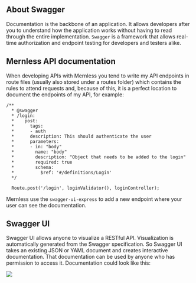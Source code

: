 ## About Swagger

Documentation is the backbone of an application. It allows developers after you to understand how the application works without having to read through the entire implementation.
`Swagger` is a framework that allows real-time authorization and endpoint testing for developers and testers alike.

## Mernless API documentation

When developing APIs with Mernless you tend to write my API endpoints in route files (usually also stored under a routes folder) which contains the rules to attend requests and, because of this, it is a perfect location to document the endpoints of my API, for example:

```JS
/**
  * @swagger
  * /login:
  *    post:
  *      tags:
  *      - auth
  *      description: This should authenticate the user
  *      parameters:
  *      - in: "body"
  *        name: "body"
  *        description: "Object that needs to be added to the login" 
  *        required: true
  *        schema:
  *          $ref: '#/definitions/Login'
  */

  Route.post('/login', loginValidator(), loginController);
```
Mernless use the `swagger-ui-express` to add a new endpoint where your user can see the documentation.

## Swagger UI

Swagger UI allows anyone to visualize a RESTful API. Visualization is automatically generated from the Swagger specification. So Swagger UI takes an existing JSON or YAML document and creates interactive documentation. That documentation can be used by anyone who has permission to access it. Documentation could look like this:

<img src="https://swagger.io/swagger/media/Images/Tools/Opensource/Swagger_UI.png?ext=.png">